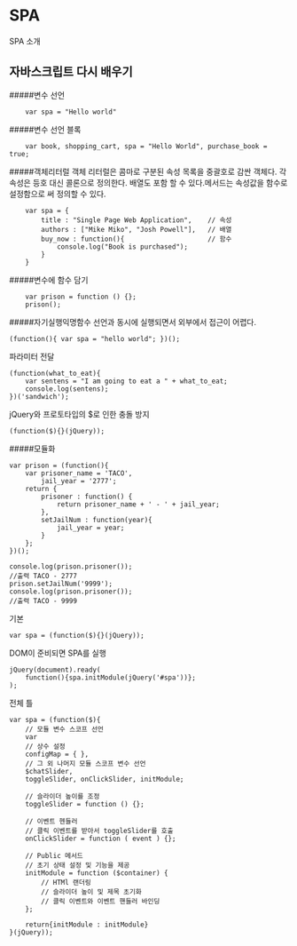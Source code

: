 SPA
==========

SPA 소개

## 자바스크립트 다시 배우기

#####변수 선언
```
	var spa = "Hello world"
```
#####변수 선언 블록
```
	var book, shopping_cart, spa = "Hello World", purchase_book = true;
```
#####객체리터럴
객체 리터럴은 콤마로 구분된 속성 목록을 중괄호로 감싼 객체다. 각 속성은 등호 대신 콜론으로 정의한다. 배열도 포함 할 수 있다.메서드는 속성값을 함수로 설정함으로 써 정의할 수 있다. 

```
	var spa = {
		title : "Single Page Web Application",    // 속성
		authors : ["Mike Miko", "Josh Powell"],   // 배열
		buy_now : function(){                     // 함수 
			console.log("Book is purchased");
		}
	}
```
#####변수에 함수 담기
```
	var prison = function () {};
	prison();
```

#####자기실행익명함수
선언과 동시에 실행되면서 외부에서 접근이 어렵다.
```
(function(){ var spa = "hello world"; })();
```
파라미터 전달
```
(function(what_to_eat){
	var sentens = "I am going to eat a " + what_to_eat;
	console.log(sentens);
})('sandwich');
```
jQuery와 프로토타입의 $로 인한 충돌 방지
```
(function($){}(jQuery));
```
#####모듈화
```
var prison = (function(){
	var prisoner_name = 'TACO',
		jail_year = '2777';
	return {
		prisoner : function() {
			return prisoner_name + ' - ' + jail_year;
		},
		setJailNum : function(year){
			jail_year = year;	
		}
	};
})();

console.log(prison.prisoner());
//출력 TACO - 2777  
prison.setJailNum('9999');
console.log(prison.prisoner());
//출력 TACO - 9999

```



기본

```
var spa = (function($){}(jQuery));
```

DOM이 준비되면 SPA를 실행
```
jQuery(document).ready(
	function(){spa.initModule(jQuery('#spa'))};
);
```

전체 틀
```
var spa = (function($){
	// 모듈 변수 스코프 선언
	var 
	// 상수 설정
	configMap = { },
	// 그 외 나머지 모듈 스코프 변수 선언
	$chatSlider,
	toggleSlider, onClickSlider, initModule;
	
	// 슬라이더 높이를 조정
	toggleSlider = function () {};
	
	// 이벤트 헨들러
	// 클릭 이벤트를 받아서 toggleSlider를 호출
	onClickSlider = function ( event ) {};
	
	// Public 메서드 
	// 초기 상태 설정 및 기능을 제공 
	initModule = function ($container) {
		// HTMl 랜더링
		// 슬라이더 높이 및 제목 초기화
		// 클릭 이벤트와 이벤트 핸들러 바인딩
	};
	
	return{initModule : initModule}
}(jQuery));
```